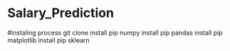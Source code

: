 # Salary_Prediction
#instaling process
git clone 
install pip numpy
install pip pandas
install pip matplotlib
install pip sklearn
